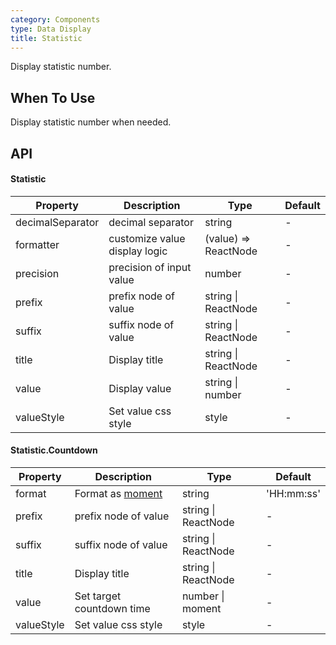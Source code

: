 ```yaml
---
category: Components
type: Data Display
title: Statistic
---
```


Display statistic number.

## When To Use

Display statistic number when needed.

## API

#### Statistic
| Property | Description | Type | Default |
| -------- | ----------- | ---- | ------- |
| decimalSeparator | decimal separator | string | - |
| formatter | customize value display logic | (value) => ReactNode | - |
| precision | precision of input value | number | - |
| prefix | prefix node of value | string \| ReactNode | - |
| suffix | suffix node of value | string \| ReactNode | - |
| title | Display title | string \| ReactNode | - |
| value | Display value | string \| number | - |
| valueStyle | Set value css style | style | - |

#### Statistic.Countdown
| Property | Description | Type | Default |
| -------- | ----------- | ---- | ------- |
| format | Format as [moment](http://momentjs.com/) | string | 'HH:mm:ss' |
| prefix | prefix node of value | string \| ReactNode | - |
| suffix | suffix node of value | string \| ReactNode | - |
| title | Display title | string \| ReactNode | - |
| value | Set target countdown time | number \| moment | - |
| valueStyle | Set value css style | style | - |
